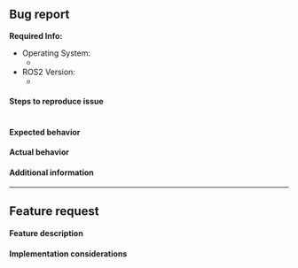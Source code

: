<!--
For general questions, please ask on ROS answers: https://answers.ros.org, make sure to include at least the `ros2` tag and the rosdistro version you are running, e.g. `ardent`.
For Bug report or feature requests, please fill out the relevant category below
-->

## Bug report

**Required Info:**

- Operating System:
  - <!-- OS and version (e.g. Windows 10, Ubuntu 16.04...) -->
- ROS2 Version:
  - <!-- ROS2 distribution and install method (e.g. Foxy binaries, Dashing source...) -->

#### Steps to reproduce issue
<!-- Detailed instructions on how to reliably reproduce this issue http://sscce.org/
``` code that can be copy-pasted is preferred ``` -->
```

```

#### Expected behavior

#### Actual behavior

#### Additional information

<!-- If you are reporting a bug delete everything below
     If you are requesting a feature deleted everything above this line -->
----
## Feature request

#### Feature description
<!-- Description in a few sentences what the feature consists of and what problem it will solve -->

#### Implementation considerations
<!-- Relevant information on how the feature could be implemented and pros and cons of the different solutions -->